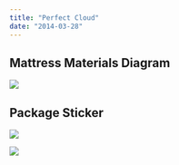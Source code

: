 ```yaml
---
title: "Perfect Cloud"
date: "2014-03-28"
---
```


## Mattress Materials Diagram

![](https://bradford.digital/bradford-digital/wp-content/uploads/perfect-cloud_mattress-diagram.png)

## Package Sticker

![](https://bradford.digital/bradford-digital/wp-content/uploads/perfect-cloud_packaging-sticker.png)

![](https://bradford.digital/bradford-digital/wp-content/uploads/perfect-cloud_packaging-mockup-wide.png)
